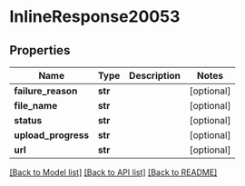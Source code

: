 # InlineResponse20053

## Properties
Name | Type | Description | Notes
------------ | ------------- | ------------- | -------------
**failure_reason** | **str** |  | [optional] 
**file_name** | **str** |  | [optional] 
**status** | **str** |  | [optional] 
**upload_progress** | **str** |  | [optional] 
**url** | **str** |  | [optional] 

[[Back to Model list]](../README.md#documentation-for-models) [[Back to API list]](../README.md#documentation-for-api-endpoints) [[Back to README]](../README.md)

